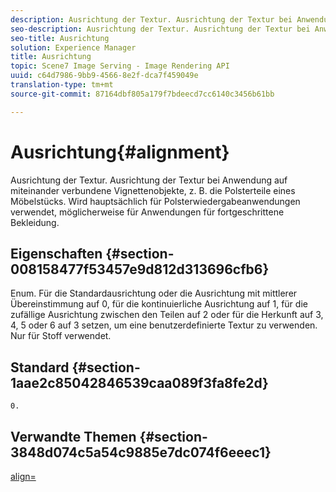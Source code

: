 ```yaml
---
description: Ausrichtung der Textur. Ausrichtung der Textur bei Anwendung auf miteinander verbundene Vignettenobjekte, z. B. die Polsterteile eines Möbelstücks. Wird hauptsächlich für Polsterwiedergabeanwendungen verwendet, möglicherweise für Anwendungen für fortgeschrittene Bekleidung.
seo-description: Ausrichtung der Textur. Ausrichtung der Textur bei Anwendung auf miteinander verbundene Vignettenobjekte, z. B. die Polsterteile eines Möbelstücks. Wird hauptsächlich für Polsterwiedergabeanwendungen verwendet, möglicherweise für Anwendungen für fortgeschrittene Bekleidung.
seo-title: Ausrichtung
solution: Experience Manager
title: Ausrichtung
topic: Scene7 Image Serving - Image Rendering API
uuid: c64d7986-9bb9-4566-8e2f-dca7f459049e
translation-type: tm+mt
source-git-commit: 87164dbf805a179f7bdeecd7cc6140c3456b61bb

---
```



# Ausrichtung{#alignment}

Ausrichtung der Textur. Ausrichtung der Textur bei Anwendung auf miteinander verbundene Vignettenobjekte, z. B. die Polsterteile eines Möbelstücks. Wird hauptsächlich für Polsterwiedergabeanwendungen verwendet, möglicherweise für Anwendungen für fortgeschrittene Bekleidung.

## Eigenschaften {#section-008158477f53457e9d812d313696cfb6}

Enum. Für die Standardausrichtung oder die Ausrichtung mit mittlerer Übereinstimmung auf 0, für die kontinuierliche Ausrichtung auf 1, für die zufällige Ausrichtung zwischen den Teilen auf 2 oder für die Herkunft auf 3, 4, 5 oder 6 auf 3 setzen, um eine benutzerdefinierte Textur zu verwenden. Nur für Stoff verwendet.

## Standard {#section-1aae2c85042846539caa089f3fa8fe2d}

`0.`

## Verwandte Themen {#section-3848d074c5a54c9885e7dc074f6eeec1}

[align=](../../../../../ir-api/http-protocol/image-rendering-api-ref/c-ir-http-protocol-ref/c-ir-http-protocol-command-reference/r-ir-align.md#reference-4d63baa522ce42f9b15167ba34c5c6a7)
